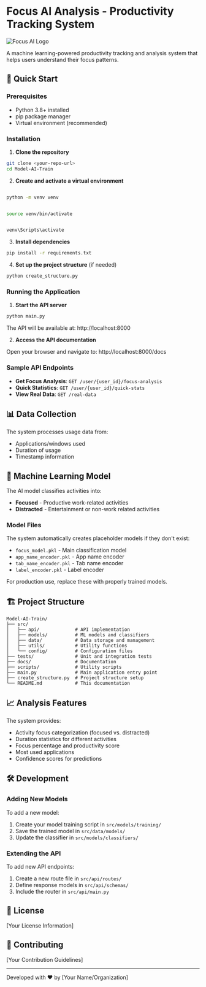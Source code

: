 # Focus AI Analysis - Productivity Tracking System

![Focus AI Logo](https://via.placeholder.com/150?text=Focus+AI)

A machine learning-powered productivity tracking and analysis system that helps users understand their focus patterns.

## 🚀 Quick Start

### Prerequisites

- Python 3.8+ installed
- pip package manager
- Virtual environment (recommended)

### Installation

1. **Clone the repository**

```bash
git clone <your-repo-url>
cd Model-AI-Train
```

2. **Create and activate a virtual environment**

```bash

python -m venv venv


source venv/bin/activate


venv\Scripts\activate
```

3. **Install dependencies**

```bash
pip install -r requirements.txt
```

4. **Set up the project structure** (if needed)

```bash
python create_structure.py
```

### Running the Application

1. **Start the API server**

```bash
python main.py
```

The API will be available at: http://localhost:8000

2. **Access the API documentation**

Open your browser and navigate to: http://localhost:8000/docs

### Sample API Endpoints

- **Get Focus Analysis**: `GET /user/{user_id}/focus-analysis`
- **Quick Statistics**: `GET /user/{user_id}/quick-stats`
- **View Real Data**: `GET /real-data`

## 📊 Data Collection

The system processes usage data from:
- Applications/windows used
- Duration of usage
- Timestamp information

## 🧠 Machine Learning Model

The AI model classifies activities into:
- **Focused** - Productive work-related activities
- **Distracted** - Entertainment or non-work related activities

### Model Files

The system automatically creates placeholder models if they don't exist:
- `focus_model.pkl` - Main classification model
- `app_name_encoder.pkl` - App name encoder
- `tab_name_encoder.pkl` - Tab name encoder
- `label_encoder.pkl` - Label encoder

For production use, replace these with properly trained models.

## 🏗️ Project Structure

```
Model-AI-Train/
├── src/
│   ├── api/             # API implementation
│   ├── models/          # ML models and classifiers
│   ├── data/            # Data storage and management
│   ├── utils/           # Utility functions
│   └── config/          # Configuration files
├── tests/               # Unit and integration tests
├── docs/                # Documentation
├── scripts/             # Utility scripts
├── main.py              # Main application entry point
├── create_structure.py  # Project structure setup
└── README.md            # This documentation
```

## 📈 Analysis Features

The system provides:
- Activity focus categorization (focused vs. distracted)
- Duration statistics for different activities
- Focus percentage and productivity score
- Most used applications
- Confidence scores for predictions

## 🛠️ Development

### Adding New Models

To add a new model:

1. Create your model training script in `src/models/training/`
2. Save the trained model in `src/data/models/`
3. Update the classifier in `src/models/classifiers/`

### Extending the API

To add new API endpoints:

1. Create a new route file in `src/api/routes/`
2. Define response models in `src/api/schemas/`
3. Include the router in `src/api/main.py`

## 📝 License

[Your License Information]

## 🤝 Contributing

[Your Contribution Guidelines]

---

Developed with ❤️ by [Your Name/Organization]